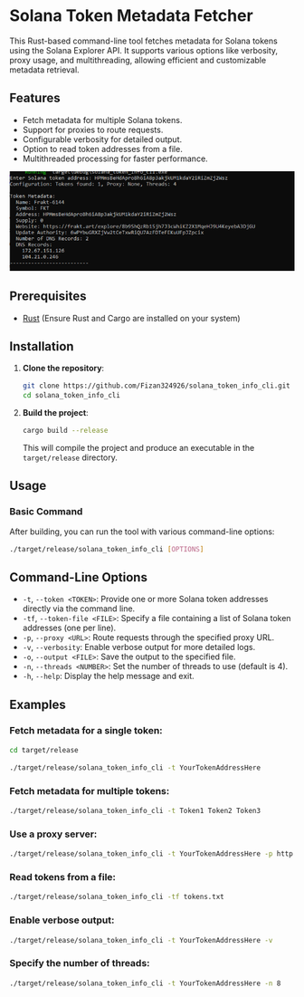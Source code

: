 # Solana Token Metadata Fetcher

This Rust-based command-line tool fetches metadata for Solana tokens using the Solana Explorer API. It supports various options like verbosity, proxy usage, and multithreading, allowing efficient and customizable metadata retrieval.

## Features
- Fetch metadata for multiple Solana tokens.
- Support for proxies to route requests.
- Configurable verbosity for detailed output.
- Option to read token addresses from a file.
- Multithreaded processing for faster performance.

![Example Image](demo/demo.png)

## Prerequisites
- [Rust](https://www.rust-lang.org/tools/install) (Ensure Rust and Cargo are installed on your system)

## Installation

1. **Clone the repository**:
    ```sh
    git clone https://github.com/Fizan324926/solana_token_info_cli.git
    cd solana_token_info_cli
    ```

2. **Build the project**:
    ```sh
    cargo build --release
    ```

   This will compile the project and produce an executable in the `target/release` directory.

## Usage

### Basic Command

After building, you can run the tool with various command-line options:

```sh
./target/release/solana_token_info_cli [OPTIONS]

```

## Command-Line Options

- `-t`, `--token <TOKEN>`: Provide one or more Solana token addresses directly via the command line.
- `-tf`, `--token-file <FILE>`: Specify a file containing a list of Solana token addresses (one per line).
- `-p`, `--proxy <URL>`: Route requests through the specified proxy URL.
- `-v`, `--verbosity`: Enable verbose output for more detailed logs.
- `-o`, `--output <FILE>`: Save the output to the specified file.
- `-n`, `--threads <NUMBER>`: Set the number of threads to use (default is 4).
- `-h`, `--help`: Display the help message and exit.

## Examples

### Fetch metadata for a single token:
```sh
cd target/release
```
```sh
./target/release/solana_token_info_cli -t YourTokenAddressHere
```

### Fetch metadata for multiple tokens:
```sh
./target/release/solana_token_info_cli -t Token1 Token2 Token3
```
### Use a proxy server:
```sh
./target/release/solana_token_info_cli -t YourTokenAddressHere -p http://yourproxy.com:8080
```
### Read tokens from a file:
```sh
./target/release/solana_token_info_cli -tf tokens.txt
```
### Enable verbose output:
```sh
./target/release/solana_token_info_cli -t YourTokenAddressHere -v
```
### Specify the number of threads:
```sh
./target/release/solana_token_info_cli -t YourTokenAddressHere -n 8
```
